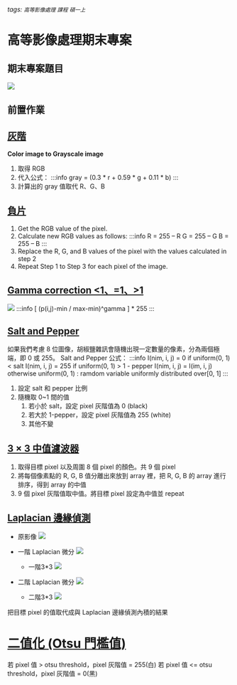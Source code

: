 ###### tags: `高等影像處理` `課程` `碩一上`
# 高等影像處理期末專案

## 期末專案題目
![](https://i.imgur.com/OAnONgD.png)


## 前置作業

## [灰階](https://medium.com/javarevisited/converting-rgb-image-to-the-grayscale-image-in-java-9e1edc5bd6e7)
**Color image to Grayscale image**

1. 取得 RGB
3. 代入公式：
    :::info 
    gray = (0.3 * r + 0.59 * g + 0.11 * b)
    :::
5. 計算出的 gray 值取代 R、G、B

## [負片](https://www.geeksforgeeks.org/image-processing-in-java-colored-image-to-negative-image-conversion/?ref=lbp)
1. Get the RGB value of the pixel.
2. Calculate new RGB values as follows:
    :::info 
    R = 255 – R
    G = 255 – G
    B = 255 – B
    :::
3. Replace the R, G, and B values of the pixel with the values calculated in step 2
4. Repeat Step 1 to Step 3 for each pixel of the image.

## [Gamma correction <1、=1、>1](https://drive.google.com/file/d/1x54pkPdmo8aGKWwPlEEgvSgSzNuEPjGD/view?usp=sharing)
![](https://i.imgur.com/yLpsPvg.png)
:::info
[ (p(i,j)-min / max-min)^gamma ] * 255
:::

## [Salt and Pepper](https://www.cnblogs.com/oomusou/archive/2006/12/21/598795.html)
如果我們考慮 8 位圖像，胡椒鹽雜訊會隨機出現一定數量的像素，分為兩個極端，即 0 或 255。
Salt and Pepper 公式：
:::info 
I(nim, i, j) = 0 if uniform(0, 1) < salt
I(nim, i, j) = 255 if uniform(0, 1) > 1 - pepper
I(nim, i, j) = I(im, i, j) otherwise
uniform(0, 1) : ramdom variable uniformly distributed over[0, 1]
:::

1. 設定 salt 和 pepper 比例
2. 隨機取 0~1 間的值
    1. 若小於 salt，設定 pixel 灰階值為 0 (black)
    2. 若大於 1-pepper，設定 pixel 灰階值為 255 (white)
    3. 其他不變

## [3 × 3 中值濾波器](https://github.com/praserocking/MedianFilter/blob/master/MedianFilter.java)
1. 取得目標 pixel 以及周圍 8 個 pixel 的顏色。共 9 個 pixel
2. 將每個像素點的 R, G, B 值分離出來放到 array 裡，把 R, G, B 的 array 進行排序，得到 array 的中值
3. 9 個 pixel 灰階值取中值。將目標 pixel 設定為中值並 repeat

## [Laplacian 邊緣偵測](https://introcs.cs.princeton.edu/java/31datatype/LaplaceFilter.java.html)
-  原影像
    ![](https://i.imgur.com/SsUi9xB.png)
    
-  一階 Laplacian 微分
    ![](https://i.imgur.com/xe3llhj.png)
    -  一階3*3
        ![](https://i.imgur.com/LjsGoKn.png)

-  二階 Laplacian 微分
    ![](https://i.imgur.com/qiPKsow.png)
    -  二階3*3
        ![](https://i.imgur.com/Y83lkSm.png)

把目標 pixel 的值取代成與 Laplacian 邊緣偵測內積的結果

# [二值化 (Otsu 門檻值)](https://developer.aliyun.com/article/47939)
若 pixel 值 > otsu threshold，pixel 灰階值 = 255(白)
若 pixel 值 <= otsu threshold，pixel 灰階值 = 0(黑)
